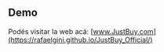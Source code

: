 ## Demo 
Podés visitar la web acá: [www.JustBuy.com](https://rafaelgini.github.io/JustBuy_Official/)